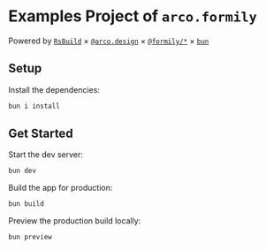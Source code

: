 # Examples Project of `arco.formily`

Powered by [`RsBuild`](https://rsbuild.dev/zh/index) × [`@arco.design`](https://arco.design/) × [`@formily/*`](https://formilyjs.org/) × [`bun`](https://bun.sh/docs)

## Setup

Install the dependencies:

```bash
bun i install
```

## Get Started

Start the dev server:

```bash
bun dev
```

Build the app for production:

```bash
bun build
```

Preview the production build locally:

```bash
bun preview
```

